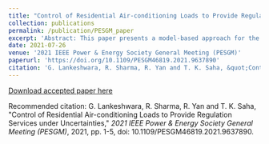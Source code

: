 ```yaml
---
title: "Control of Residential Air-conditioning Loads to Provide Regulation Services under Uncertainties"
collection: publications
permalink: /publication/PESGM_paper
excerpt: 'Abstract: This paper presents a model-based approach for the collective control of residential air-conditioning loads to deliver robust and optimal demand management. The proposed approach performs an optimal trade-off between accurate tracking of system operator specified load-set points and minimisation of consumer discomfort, while ensuring robustness to parametric uncertainties and fluctuations in outdoor temperature. Benefiting from robustness to uncertainties, the proposed approach is reliant on minimal household specific information. The mathematical model of the population of residential air-conditioning loads is obtained through the aggregation of individual household specific thermal models. This is followed by the development of a robust model predictive control approach for aggregate demand management to deliver optimum regulation services to account for uncertainties in model mismatch and the prediction errors associated with outdoor temperature. The approach is consistent with the existing demand response standards and is validated using a reference signal from PJM. The results demonstrate that the developed control scheme is capable of precisely following the system-operator specified load set-points even under the worst-case uncertainties of thermal parameters. While achieving the target set-point, it is further observed that customer comfort is always preserved along with minimum compressor control action on air conditioners.'
date: 2021-07-26
venue: '2021 IEEE Power & Energy Society General Meeting (PESGM)'
paperurl: 'https://doi.org/10.1109/PESGM46819.2021.9637890'
citation: 'G. Lankeshwara, R. Sharma, R. Yan and T. K. Saha, &quot;Control of Residential Air-conditioning Loads to Provide Regulation Services under Uncertainties,&quot; <i>2021 IEEE Power & Energy Society General Meeting (PESGM)</i>, 2021, pp. 1-5, doi: 10.1109/PESGM46819.2021.9637890.'
---
```


[Download accepted paper here](https://gayanlanke.github.io/files/PESGM_2021_accepted_paper.pdf)

Recommended citation: G. Lankeshwara, R. Sharma, R. Yan and T. K. Saha, "Control of Residential Air-conditioning Loads to Provide Regulation Services under Uncertainties," <i>2021 IEEE Power & Energy Society General Meeting (PESGM)</i>, 2021, pp. 1-5, doi: 10.1109/PESGM46819.2021.9637890.
